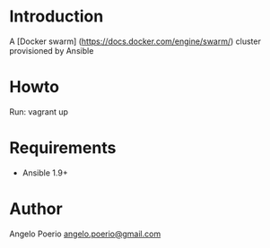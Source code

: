 # Introduction
A [Docker swarm] (https://docs.docker.com/engine/swarm/) cluster provisioned by Ansible

# Howto
Run: vagrant up

# Requirements
- Ansible 1.9+ 

# Author
Angelo Poerio <angelo.poerio@gmail.com>

